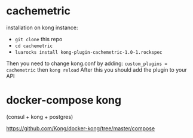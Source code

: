# cachemetric
installation on kong instance:
- `git clone` this repo
- `cd cachemetric`
- `luarocks install kong-plugin-cachemetric-1.0-1.rockspec`

Then you need to change kong.conf by adding:
`custom_plugins = cachemetric` then `kong reload`
After this you should add the plugin to your API

# docker-compose kong
(consul + kong + postgres)

https://github.com/Kong/docker-kong/tree/master/compose
